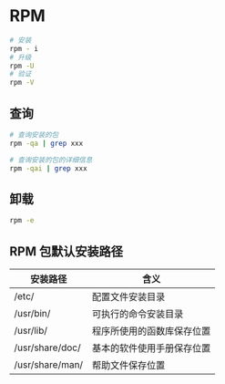# RPM

```sh
# 安装
rpm - i
# 升级
rpm -U
# 验证
rpm -V
```

## 查询

```sh
# 查询安装的包
rpm -qa | grep xxx

# 查询安装的包的详细信息
rpm -qai | grep xxx
```

## 卸载

```sh
rpm -e
```

## RPM 包默认安装路径

| 安装路径 | 含义 |
| --- | --- |
| /etc/ | 配置文件安装目录 |
| /usr/bin/ | 可执行的命令安装目录 |
| /usr/lib/ | 程序所使用的函数库保存位置 |
| /usr/share/doc/ | 基本的软件使用手册保存位置 |
| /usr/share/man/ | 帮助文件保存位置 |
